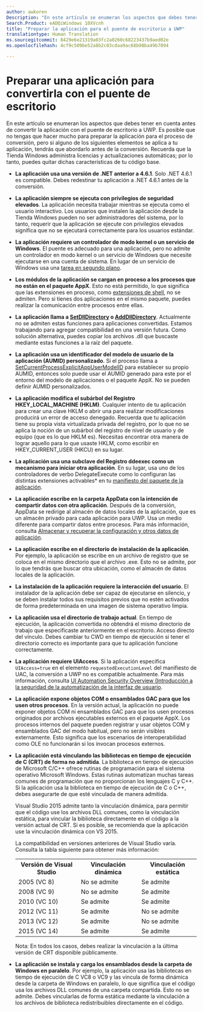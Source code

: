 ```yaml
---
author: awkoren
Description: "En este artículo se enumeran los aspectos que debes tener en cuenta antes de convertir la aplicación con el puente de escritorio a UWP. Es posible que no tengas que hacer mucho para preparar la aplicación para el proceso de conversión."
Search.Product: eADQiWindows 10XVcnh
title: "Preparar la aplicación para el puente de escritorio a UWP"
translationtype: Human Translation
ms.sourcegitcommit: 8429e6e21319a03fc2a0260c68223437b9aed02e
ms.openlocfilehash: 4cf9c509be52a8b2c03cdaa9ac68b98ba49b7094

---
```


# Preparar una aplicación para convertirla con el puente de escritorio

En este artículo se enumeran los aspectos que debes tener en cuenta antes de convertir la aplicación con el puente de escritorio a UWP. Es posible que no tengas que hacer mucho para preparar la aplicación para el proceso de conversión, pero si alguno de los siguientes elementos se aplica a tu aplicación, tendrás que abordarlo antes de la conversión. Recuerda que la Tienda Windows administra licencias y actualizaciones automáticas; por lo tanto, puedes quitar dichas características de tu código base.

+ __La aplicación usa una versión de .NET anterior a 4.6.1__. Solo .NET 4.6.1 es compatible. Debes redestinar tu aplicación a .NET 4.6.1 antes de la conversión. 

+ __La aplicación siempre se ejecuta con privilegios de seguridad elevados__. La aplicación necesita trabajar mientras se ejecuta como el usuario interactivo. Los usuarios que instalen la aplicación desde la Tienda Windows pueden no ser administradores del sistema, por lo tanto, requerir que la aplicación se ejecute con privilegios elevados significa que no se ejecutará correctamente para los usuarios estándar.

+ __La aplicación requiere un controlador de modo kernel o un servicio de Windows__. El puente es adecuado para una aplicación, pero no admite un controlador en modo kernel o un servicio de Windows que necesite ejecutarse en una cuenta de sistema. En lugar de un servicio de Windows usa una [tarea en segundo plano](https://msdn.microsoft.com/windows/uwp/launch-resume/create-and-register-a-background-task).

+ __Los módulos de la aplicación se cargan en proceso a los procesos que no están en el paquete AppX__. Esto no está permitido, lo que significa que las extensiones en proceso, como [extensiones de shell](https://msdn.microsoft.com/library/windows/desktop/dd758089.aspx), no se admiten. Pero si tienes dos aplicaciones en el mismo paquete, puedes realizar la comunicación entre procesos entre ellas.

+ __La aplicación llama a [SetDllDirectory](https://msdn.microsoft.com/library/windows/desktop/ms686203) o [AddDllDirectory](https://msdn.microsoft.com/library/windows/desktop/hh310513)__. Actualmente no se admiten estas funciones para aplicaciones convertidas. Estamos trabajando para agregar compatibilidad en una versión futura. Como solución alternativa, puedes copiar los archivos .dll que buscaste mediante estas funciones a la raíz del paquete. 

+ __La aplicación usa un identificador del modelo de usuario de la aplicación (AUMID) personalizado__. Si el proceso llama a [SetCurrentProcessExplicitAppUserModelID](https://msdn.microsoft.com/library/windows/desktop/dd378422.aspx) para establecer su propio AUMID, entonces solo puede usar el AUMID generado para este por el entorno del modelo de aplicaciones o el paquete AppX. No se pueden definir AUMID personalizados.

+ __La aplicación modifica el subárbol del Registro HKEY_LOCAL_MACHINE (HKLM)__. Cualquier intento de tu aplicación para crear una clave HKLM o abrir una para realizar modificaciones producirá un error de acceso denegado. Recuerda que tu aplicación tiene su propia vista virtualizada privada del registro, por lo que no se aplica la noción de un subárbol del registro de nivel de usuario y de equipo (que es lo que HKLM es). Necesitas encontrar otra manera de lograr aquello para lo que usaste HKLM, como escribir en HKEY_CURRENT_USER (HKCU) en su lugar.

+ __La aplicación usa una subclave del Registro ddeexec como un mecanismo para iniciar otra aplicación__. En su lugar, usa uno de los controladores de verbo DelegateExecute como lo configuran las distintas extensiones activables* en tu [manifiesto del paquete de la aplicación](https://msdn.microsoft.com/library/windows/apps/br211474.aspx).

+ __La aplicación escribe en la carpeta AppData con la intención de compartir datos con otra aplicación__. Después de la conversión, AppData se redirige al almacén de datos locales de la aplicación, que es un almacén privado para cada aplicación para UWP. Usa un medio diferente para compartir datos entre procesos. Para más información, consulta [Almacenar y recuperar la configuración y otros datos de aplicación](https://msdn.microsoft.com/windows/uwp/app-settings/store-and-retrieve-app-data).

+ __La aplicación escribe en el directorio de instalación de la aplicación__. Por ejemplo, la aplicación se escribe en un archivo de registro que se coloca en el mismo directorio que el archivo .exe. Esto no se admite, por lo que tendrás que buscar otra ubicación, como el almacén de datos locales de la aplicación.

+ __La instalación de la aplicación requiere la interacción del usuario__. El instalador de la aplicación debe ser capaz de ejecutarse en silencio, y se deben instalar todos sus requisitos previos que no estén activados de forma predeterminada en una imagen de sistema operativo limpia.

+ __La aplicación usa el directorio de trabajo actual__. En tiempo de ejecución, la aplicación convertida no obtendrá el mismo directorio de trabajo que especificaste anteriormente en el escritorio. Acceso directo del vínculo. Debes cambiar tu CWD en tiempo de ejecución si tener el directorio correcto es importante para que tu aplicación funcione correctamente.

+ __La aplicación requiere UIAccess__. Si la aplicación especifica `UIAccess=true` en el elemento `requestedExecutionLevel` del manifiesto de UAC, la conversión a UWP no es compatible actualmente. Para más información, consulta [UI Automation Security Overview (Introducción a la seguridad de la automatización de la interfaz de usuario](https://msdn.microsoft.com/library/ms742884.aspx).

+ __La aplicación expone objetos COM o ensamblados GAC para que los usen otros procesos__. En la versión actual, la aplicación no puede exponer objetos COM ni ensamblados GAC para que los usen procesos originados por archivos ejecutables externos en el paquete AppX. Los procesos internos del paquete pueden registrar y usar objetos COM y ensamblados GAC del modo habitual, pero no serán visibles externamente. Esto significa que los escenarios de interoperabilidad como OLE no funcionarán si los invocan procesos externos. 

+ __La aplicación está vinculando las bibliotecas en tiempo de ejecución de C (CRT) de forma no admitida__. La biblioteca en tiempo de ejecución de Microsoft C/C++ ofrece rutinas de programación para el sistema operativo Microsoft Windows. Estas rutinas automatizan muchas tareas comunes de programación que no proporcionan los lenguajes C y C++. Si la aplicación usa la biblioteca en tiempo de ejecución de C o C++, debes asegurarte de que esté vinculada de manera admitida. 
    
    Visual Studio 2015 admite tanto la vinculación dinámica, para permitir que el código use los archivos DLL comunes, como la vinculación estática, para vincular la biblioteca directamente en el código a la versión actual de CRT. Si es posible, se recomienda que la aplicación use la vinculación dinámica con VS 2015. 

    La compatibilidad en versiones anteriores de Visual Studio varía. Consulta la tabla siguiente para obtener más información: 

    <table>
    <th>Versión de Visual Studio</td><th>Vinculación dinámica</th><th>Vinculación estática</th></th>
    <tr><td>2005 (VC 8)</td><td>No se admite</td><td>Se admite</td>
    <tr><td>2008 (VC 9)</td><td>No se admite</td><td>Se admite</td>
    <tr><td>2010 (VC 10)</td><td>Se admite</td><td>Se admite</td>
    <tr><td>2012 (VC 11)</td><td>Se admite</td><td>No se admite</td>
    <tr><td>2013 (VC 12)</td><td>Se admite</td><td>No se admite</td>
    <tr><td>2015 (VC 14)</td><td>Se admite</td><td>Se admite</td>
    </table>
    
    Nota: En todos los casos, debes realizar la vinculación a la última versión de CRT disponible públicamente.

+ __La aplicación se instala y carga los ensamblados desde la carpeta de Windows en paralelo__. Por ejemplo, la aplicación usa las bibliotecas en tiempo de ejecución de C VC8 o VC9 y las vincula de forma dinámica desde la carpeta de Windows en paralelo, lo que significa que el código usa los archivos DLL comunes de una carpeta compartida. Esto no se admite. Debes vincularlas de forma estática mediante la vinculación a los archivos de biblioteca redistribuibles directamente en el código.


<!--HONumber=Nov16_HO1-->


